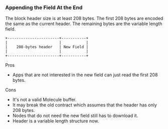 ### Appending the Field At the End

The block header size is at least 208 bytes. The first 208 bytes are encoded the same as the current header. The remaining bytes are the variable length field.

```
+-----------------------+-----------+
|                       |           |
|    208-bytes header   | New Field |
|                       |           |
+-----------------------+-----------+
```


Pros

- Apps that are not interested in the new field can just read the first 208 bytes.

Cons

- It's not a valid Molecule buffer.
- It may break the old contract which assumes that the header has only 208 bytes.
- Nodes that do not need the new field still has to download it.
- Header is a variable length structure now.
